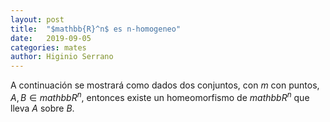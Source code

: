 ```yaml
---
layout: post
title:  "$mathbb{R}^n$ es n-homogeneo"
date:   2019-09-05
categories: mates 
author: Higinio Serrano
---
```

<script id="MathJax-script" async src="https://cdn.jsdelivr.net/npm/mathjax@3/es5/tex-mml-chtml.js"></script>

A continuación se mostrará como dados dos conjuntos, con $m$ con puntos, $A,B \in mathbb{R}^n$, entonces existe un homeomorfismo de 
$mathbb{R}^n$ que lleva $A$ sobre $B$.
